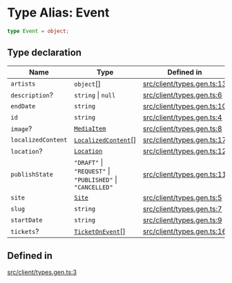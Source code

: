 # Type Alias: Event

```ts
type Event = object;
```

## Type declaration

| Name | Type | Defined in |
| ------ | ------ | ------ |
| `artists` | `object`[] | [src/client/types.gen.ts:13](https://github.com/venuecms/sdk/blob/8aca1c9889978c21426c872f7a909a183677d750/src/client/types.gen.ts#L13) |
| `description`? | `string` \| `null` | [src/client/types.gen.ts:6](https://github.com/venuecms/sdk/blob/8aca1c9889978c21426c872f7a909a183677d750/src/client/types.gen.ts#L6) |
| `endDate` | `string` | [src/client/types.gen.ts:10](https://github.com/venuecms/sdk/blob/8aca1c9889978c21426c872f7a909a183677d750/src/client/types.gen.ts#L10) |
| `id` | `string` | [src/client/types.gen.ts:4](https://github.com/venuecms/sdk/blob/8aca1c9889978c21426c872f7a909a183677d750/src/client/types.gen.ts#L4) |
| `image`? | [`MediaItem`](MediaItem.md) | [src/client/types.gen.ts:8](https://github.com/venuecms/sdk/blob/8aca1c9889978c21426c872f7a909a183677d750/src/client/types.gen.ts#L8) |
| `localizedContent` | [`LocalizedContent`](LocalizedContent.md)[] | [src/client/types.gen.ts:17](https://github.com/venuecms/sdk/blob/8aca1c9889978c21426c872f7a909a183677d750/src/client/types.gen.ts#L17) |
| `location`? | [`Location`](Location.md) | [src/client/types.gen.ts:12](https://github.com/venuecms/sdk/blob/8aca1c9889978c21426c872f7a909a183677d750/src/client/types.gen.ts#L12) |
| `publishState` | `"DRAFT"` \| `"REQUEST"` \| `"PUBLISHED"` \| `"CANCELLED"` | [src/client/types.gen.ts:11](https://github.com/venuecms/sdk/blob/8aca1c9889978c21426c872f7a909a183677d750/src/client/types.gen.ts#L11) |
| `site` | [`Site`](Site.md) | [src/client/types.gen.ts:5](https://github.com/venuecms/sdk/blob/8aca1c9889978c21426c872f7a909a183677d750/src/client/types.gen.ts#L5) |
| `slug` | `string` | [src/client/types.gen.ts:7](https://github.com/venuecms/sdk/blob/8aca1c9889978c21426c872f7a909a183677d750/src/client/types.gen.ts#L7) |
| `startDate` | `string` | [src/client/types.gen.ts:9](https://github.com/venuecms/sdk/blob/8aca1c9889978c21426c872f7a909a183677d750/src/client/types.gen.ts#L9) |
| `tickets`? | [`TicketOnEvent`](TicketOnEvent.md)[] | [src/client/types.gen.ts:16](https://github.com/venuecms/sdk/blob/8aca1c9889978c21426c872f7a909a183677d750/src/client/types.gen.ts#L16) |

## Defined in

[src/client/types.gen.ts:3](https://github.com/venuecms/sdk/blob/8aca1c9889978c21426c872f7a909a183677d750/src/client/types.gen.ts#L3)
